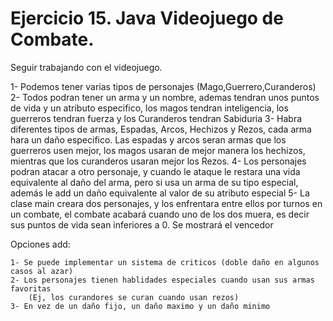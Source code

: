 # Ejercicio 15. Java Videojuego de Combate.

Seguir trabajando con el videojuego.

1- Podemos tener varias tipos de personajes (Mago,Guerrero,Curanderos)
2- Todos podran tener un arma y un nombre, ademas tendran unos puntos
de vida y un atributo especifico, los magos tendran inteligencia, los
guerreros tendran fuerza y los Curanderos tendran Sabiduria
3- Habra diferentes tipos de armas, Espadas, Arcos, Hechizos y Rezos,
cada arma hara un daño especifico. Las espadas y arcos
seran armas que los guerreros usen mejor, los magos usaran de mejor 
manera los hechizos, mientras que los curanderos usaran mejor los
Rezos.
4- Los personajes podran atacar a otro personaje, y cuando le ataque
le restara una vida equivalente al daño del arma, pero si usa un arma
de su tipo especial, además le add un daño equivalente al valor de su 
atributo especial
5- La clase main creara dos personajes, y los enfrentara entre ellos
por turnos en un combate, el combate acabará cuando uno de los dos muera, es decir
sus puntos de vida sean inferiores a 0. Se mostrará el vencedor

Opciones add: 

	1- Se puede implementar un sistema de criticos (doble daño en algunos casos al azar)
	2- Los personajes tienen hablidades especiales cuando usan sus armas favoritas
		(Ej, los curandores se curan cuando usan rezos)
	3- En vez de un daño fijo, un daño maximo y un daño minimo




